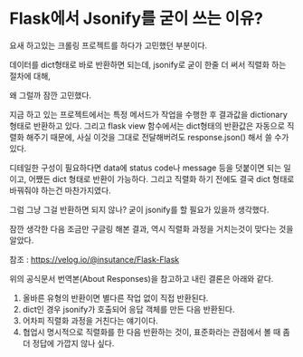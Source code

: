 # Flask에서 Jsonify를 굳이 쓰는 이유?

요새 하고있는 크롤링 프로젝트를 하다가 고민했던 부분이다.



데이터를 dict형태로 바로 반환하면 되는데, jsonify로 굳이 한줄 더 써서 직렬화 하는 절차에 대해,

왜 그럴까 잠깐 고민했다.



지금 하고 있는 프로젝트에서는 특정 메서드가 작업을 수행한 후 결과값을 dictionary형태로 반환하고 있다. 그리고 flask view 함수에서는 dict형태의 반환값은 자동으로 직렬화 해주기 때문에, 사실 이것을 그대로 전달해버려도 response.json() 해서 쓸 수가 있다.

디테일한 구성이 필요하다면 data에 status code나 message 등을 덧붙이면 되는 일이고, 어쨌든 dict 형태로 반환이 가능하다. 그리고 직렬화 하기 전에도 결국 dict 형태로 바꿔줘야 하는건 마찬가지였다.



그럼 그냥 그걸 반환하면 되지 않나? 굳이 jsonify를 할 필요가 있을까 생각했다.



잠깐 생각한 다음 조금만 구글링 해본 결과, 역시 직렬화 과정을 거치는것이 맞다는 것을 알았다.

참조 : https://velog.io/@insutance/Flask-Flask



위의 공식문서 번역본(About Responses)을 참고하고 내린 결론은 아래와 같다.



1. 올바른 유형의 반환이면 별다른 작업 없이 직접 반환된다.
2. dict인 경우 jsonify가 호출되어 응답 객체를 만든 다음 반환된다.
3. 어차피 직렬화 과정을 거친다는 얘기이다.
4. 협업시 명시적으로 직렬화를 한 다음 반환하는 것이, 표준화라는 관점에서 볼 때 좀 더 정답에 가깝지 않나 싶다.

